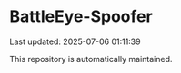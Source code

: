 # BattleEye-Spoofer

Last updated: 2025-07-06 01:11:39

This repository is automatically maintained.
